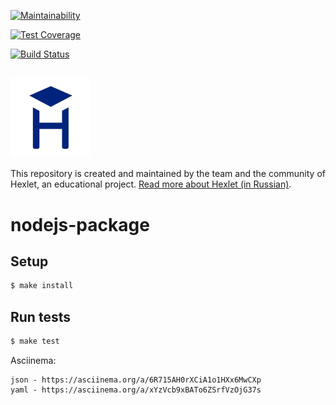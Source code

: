 [![Maintainability](https://api.codeclimate.com/v1/badges/7f0846eefd8f257b5f66/maintainability)](https://codeclimate.com/github/nikolaenkoOleg/frontend-project-lvl2/maintainability)

[![Test Coverage](https://api.codeclimate.com/v1/badges/7f0846eefd8f257b5f66/test_coverage)](https://codeclimate.com/github/nikolaenkoOleg/frontend-project-lvl2/test_coverage)

[![Build Status](https://travis-ci.org/nikolaenkoOleg/frontend-project-lvl2.svg?branch=master)](https://travis-ci.org/nikolaenkoOleg/frontend-project-lvl2)


##
[![Hexlet Ltd. logo](https://raw.githubusercontent.com/Hexlet/hexletguides.github.io/master/images/hexlet_logo128.png)](https://ru.hexlet.io/pages/about?utm_source=github&utm_medium=link&utm_campaign=nodejs-package)

This repository is created and maintained by the team and the community of Hexlet, an educational project. [Read more about Hexlet (in Russian)](https://ru.hexlet.io/pages/about?utm_source=github&utm_medium=link&utm_campaign=nodejs-package).
##

# nodejs-package

## Setup

```sh
$ make install
```

## Run tests

```sh
$ make test
```
Asciinema:

```
json - https://asciinema.org/a/6R715AH0rXCiA1o1HXx6MwCXp
yaml - https://asciinema.org/a/xYzVcb9xBATo6ZSrfVzOjG37s
```